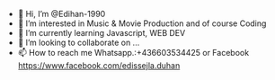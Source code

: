 - 👋 Hi, I’m @Edihan-1990
- 👀 I’m interested in Music & Movie Production and of course Coding
- 🌱 I’m currently learning Javascript, WEB DEV
- 💞️ I’m looking to collaborate on ...
- 📫 How to reach me Whatsapp.:+436603534425 or Facebook https://www.facebook.com/edissejla.duhan

<!---
Edihan-1990/Edihan-1990 is a ✨ special ✨ repository because its `README.md` (this file) appears on your GitHub profile.
You can click the Preview link to take a look at your changes.
--->
